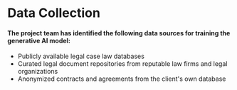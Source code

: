 
# Data Collection

#### The project team has identified the following data sources for training the generative AI model:
- Publicly available legal case law databases
- Curated legal document repositories from reputable law firms and legal organizations
- Anonymized contracts and agreements from the client's own database

